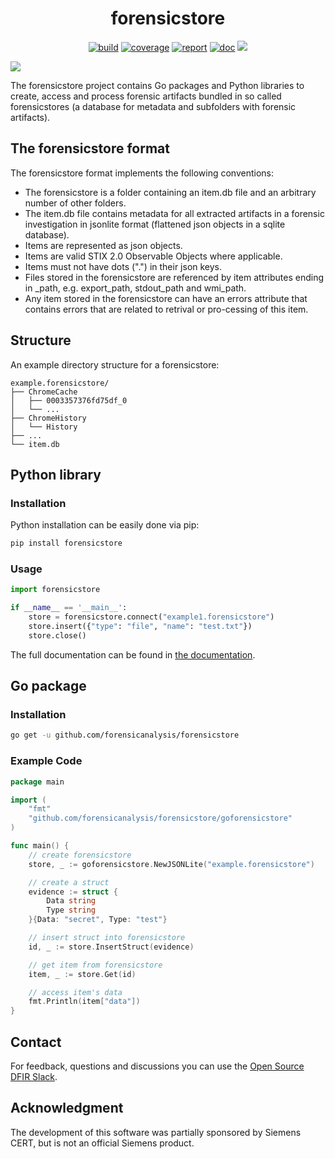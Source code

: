 <h1 align="center">forensicstore</h1>

<p  align="center">
 <a href="https://github.com/forensicanalysis/forensicstore/actions"><img src="https://github.com/forensicanalysis/forensicstore/workflows/CI/badge.svg" alt="build" /></a>
 <a href="https://codecov.io/gh/forensicanalysis/forensicstore"><img src="https://codecov.io/gh/forensicanalysis/forensicstore/branch/master/graph/badge.svg" alt="coverage" /></a>
 <a href="https://goreportcard.com/report/github.com/forensicanalysis/forensicstore"><img src="https://goreportcard.com/badge/github.com/forensicanalysis/forensicstore" alt="report" /></a>
 <a href="https://pkg.go.dev/github.com/forensicanalysis/forensicstore"><img src="https://img.shields.io/badge/go.dev-documentation-007d9c?logo=go&logoColor=white" alt="doc" /></a>
 <a href="https://app.fossa.io/projects/git%2Bgithub.com%2Fforensicanalysis%2Fforensicstore?ref=badge_shield" alt="FOSSA Status"><img src="https://app.fossa.io/api/projects/git%2Bgithub.com%2Fforensicanalysis%2Fforensicstore.svg?type=shield"/></a>
</p>


![](docs/forensicstore.png)


The forensicstore project contains Go packages and Python libraries to create,
access and process forensic artifacts bundled in so called forensicstores
(a database for metadata and subfolders with forensic artifacts).

## The forensicstore format
The forensicstore format implements the following conventions:

- The forensicstore is a folder containing an item.db file and an arbitrary number of other folders.
- The item.db file contains metadata for all extracted artifacts in a forensic investigation in jsonlite format (flattened json objects in a sqlite database).
- Items are represented as json objects.
- Items are valid STIX 2.0 Observable Objects where applicable.
- Items must not have dots (".") in their json keys.
- Files stored in the forensicstore are referenced by item attributes ending in _path, e.g. export_path, stdout_path and wmi_path.
- Any item stored in the forensicstore can have an errors attribute that contains errors that are related to retrival or pro-cessing of this item.
## Structure
An example directory structure for a forensicstore:

```
example.forensicstore/
├── ChromeCache
│   ├── 0003357376fd75df_0
│   └── ...
├── ChromeHistory
│   └── History
├── ...
└── item.db
```



## Python library

### Installation

Python installation can be easily done via pip:

```bash
pip install forensicstore
```

### Usage

```python
import forensicstore

if __name__ == '__main__':
    store = forensicstore.connect("example1.forensicstore")
    store.insert({"type": "file", "name": "test.txt"})
    store.close()
```

The full documentation can be found in [the documentation](https://forensicanalysis.github.io/forensicstore/pyforensicstore/docs/html/).

## Go package

### Installation


```bash
go get -u github.com/forensicanalysis/forensicstore
```


### Example Code



```go
package main

import (
	"fmt"
	"github.com/forensicanalysis/forensicstore/goforensicstore"
)

func main() {
	// create forensicstore
	store, _ := goforensicstore.NewJSONLite("example.forensicstore")

	// create a struct
	evidence := struct {
		Data string
		Type string
	}{Data: "secret", Type: "test"}

	// insert struct into forensicstore
	id, _ := store.InsertStruct(evidence)

	// get item from forensicstore
	item, _ := store.Get(id)

	// access item's data
	fmt.Println(item["data"])
}

```


## Contact

For feedback, questions and discussions you can use the [Open Source DFIR Slack](https://github.com/open-source-dfir/slack).

## Acknowledgment

The development of this software was partially sponsored by Siemens CERT, but
is not an official Siemens product.
